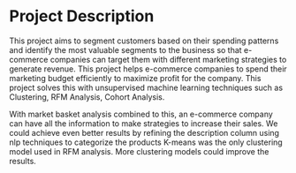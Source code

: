 <h1>Project Description</h1>

This  project  aims  to  segment customers  based  on  their  spending  patterns and  identify  the  most  valuable  segments  to the  business  so  that  e-commerce  companies can  target  them  with  different  marketing strategies  to  generate  revenue.  This  project helps  e-commerce  companies  to  spend  their marketing  budget efficiently  to  maximize profit  for  the  company.  This  project  solves this  with  unsupervised  machine  learning techniques  such  as  Clustering,  RFM Analysis, Cohort Analysis.

With  market  basket  analysis  combined  to this,  an  e-commerce  company  can  have  all the  information  to  make  strategies  to increase  their  sales.  We  could  achieve  even better  results  by  refining  the  description column  using  nlp  techniques  to  categorize the  products  K-means  was  the  only clustering  model  used  in  RFM  analysis. More  clustering  models  could  improve  the results.
